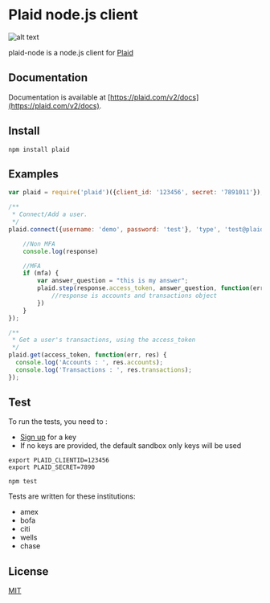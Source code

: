 Plaid node.js client
==============

![alt text](https://circleci.com/gh/plaid/plaid-node.png?circle-token=2efcf082d8df7e119325a4dbed9a1091ff5db422)


plaid-node is a node.js client for [Plaid](https://plaid.com)

## Documentation
Documentation is available at [https://plaid.com/v2/docs](https://plaid.com/v2/docs).

## Install
    npm install plaid

## Examples
```javascript
var plaid = require('plaid')({client_id: '123456', secret: '7891011'});

/**
 * Connect/Add a user.
 */
plaid.connect({username: 'demo', password: 'test'}, 'type', 'test@plaid.com', function(error, response, mfa){

	//Non MFA
	console.log(response)

	//MFA
	if (mfa) {
		var answer_question = "this is my answer";
		plaid.step(response.access_token, answer_question, function(err, response){
			//response is accounts and transactions object
		})
	}
});

/**
 * Get a user's transactions, using the access_token
 */
plaid.get(access_token, function(err, res) {
  console.log('Accounts : ', res.accounts);
  console.log('Transactions : ', res.transactions);
});
```

## Test
To run the tests, you need to :
  - [Sign up](https://plaid.com/signup) for a key
  - If no keys are provided, the default sandbox only keys will be used
```
export PLAID_CLIENTID=123456
export PLAID_SECRET=7890
```

```
npm test
```

Tests are written for these institutions:
 - amex
 - bofa
 - citi
 - wells
 - chase

## License
[MIT](https://github.com/plaid/plaid-node/blob/master/LICENSE)

